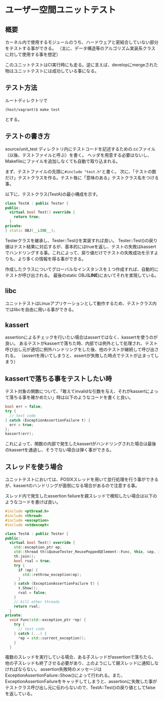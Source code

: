 ユーザー空間ユニットテスト
=========================

概要
---
カーネル内で使用するモジュールのうち、ハードウェアと密結合していない部分をテストする事ができる。
（主に、データ構造等のアルゴリズム実装系クラスに対して使用する事を想定）

このユニットテストはCI実行時にも走る。逆に言えば、developにmergeされた物はユニットテストには成功している事になる。

テスト方法
---------
ルートディレクトリで

```
(host/vagrant)$ make test
```

とする。

テストの書き方
-------------
source/unit_test ディレクトリ内にテストコードを記述するための.ccファイル（以後、テストファイルと呼ぶ）を書く。
ヘッダを用意する必要はないし、Makefileにファイルを追加しなくても自動で取り込まれる。

まず、テストファイルの先頭に`#include "test.h"`と書く。
次に、「テストの数だけ」テストクラスを作る。テスト毎に「意味のある」テストクラス名をつける事。

以下に、テストクラス(TestA)の最小構成を示す。
```c++
class TestA : public Tester {
public:
  virtual bool Test() override {
    return true;
  }
private:
} static OBJ(__LINE__);
```

Testerクラスを継承し、Tester::Test()を実装すれば良い。
Tester::Test()の戻り値はテスト結果に対応するが、基本的にはtrueを返し、テストの失敗はkassertでハンドリングする事。これによって、戻り値だけでテストの失敗成功を示すよりも、より多くの情報を得る事ができる。

作成したクラスについてグローバルなインスタンスを１つ作成すれば、自動的にテストが呼び出される。
最後のstatic OBJ(__LINE__)においてそれを実現している。

libc
----
ユニットテストはLinuxアプリケーションとして動作するため、テストクラス内ではlibcを自由に用いる事ができる。

kassert
-------
assertionによるチェックを行いたい場合はassertではなく、kassertを使うのが良い。
あるテストがkassertで落ちた時、内部では例外として処理され、テスト呼び出し元が適切に例外ハンドリングをした後、他のテストが継続して呼び出される。
（assertを用いてしまうと、assertが失敗した時点でテストが止まってしまう）

kassertで落ちる事をテストしたい時
--------------------------------
テスト対象の関数について、「敢えてinvalidな引数を与え、それがkassertによって落ちる事を確かめたい」時は以下のようなコードを書くと良い。

```c++
bool err = false;
try {
  // test code
} catch (ExceptionAssertionFailure t) {
  err = true;
};
kassert(err);
```

これによって、関数の内部で発生したkassertがハンドリングされた場合は最後のkassertを通過し、そうでない場合は弾く事ができる。

スレッドを使う場合
-----------------
ユニットテストにおいては、POSIXスレッドを用いて並行処理を行う事ができるが、kassertのハンドリングが面倒になる場合があるので注意する事。

スレッド内で発生したassertion failureを親スレッドで検知したい場合は以下のようなコードを書けば良い。
```c++
#include <pthread.h>
#include <thread>
#include <exception>
#include <stdexcept>

class TestA : public Tester {
public:
  virtual bool Test() override {
    std::exception_ptr ep;
    std::thread th(&QueueTester_ReusePoppedQElement::Func, this, &ep, i);
    th.join();
    bool rval = true;
    try {
      if (ep) {
        std::rethrow_exception(ep);
      }
    } catch (ExceptionAssertionFailure t) {
      t.Show();
      rval = false;
    }
    // kill other threads
    return rval;
  }
private:
  void Func(std::exception_ptr *ep) {
    try {
      // test code
    } catch (...) {
      *ep = std::current_exception();
    }
  }
```
複数のスレッドを実行している場合、ある子スレッドがassertionで落ちたら、他の子スレッドも終了させる必要があり、上のようにして親スレッドに通知しなければならない。
assertion失敗時のメッセージはExceptionAssertionFailure::Show()によって行われる。また、ExceptionAssertionFailureをキャッチしてしまうと、assertionに失敗した事がテストクラス呼び出し元に伝わらないので、TestA::Test()の戻り値としてfalseを返している。

